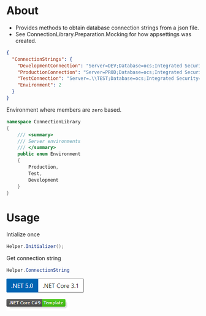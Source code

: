 ﻿# About

- Provides methods to obtain database connection strings from a json file.
- See ConnectionLibrary.Preparation.Mocking for how appsettings was created.


```json
{
  "ConnectionStrings": {
    "DevelopmentConnection": "Server=DEV;Database=ocs;Integrated Security=true",
    "ProductionConnection": "Server=PROD;Database=ocs;Integrated Security=true",
    "TestConnection": "Server=.\\TEST;Database=ocs;Integrated Security=true",
    "Environment": 2
  }
}
```

Environment where members are `zero` based.

```csharp
namespace ConnectionLibrary
{
    /// <summary>
    /// Server environments
    /// </summary>
    public enum Environment
    {
        Production,
        Test,
        Development
    }
}
```

# Usage

Intialize once

```csharp
Helper.Initializer();
```

Get connection string

```csharp
Helper.ConnectionString
```


![image](assets/Versions.png)

![img](assets/core_csharp_shield.png)